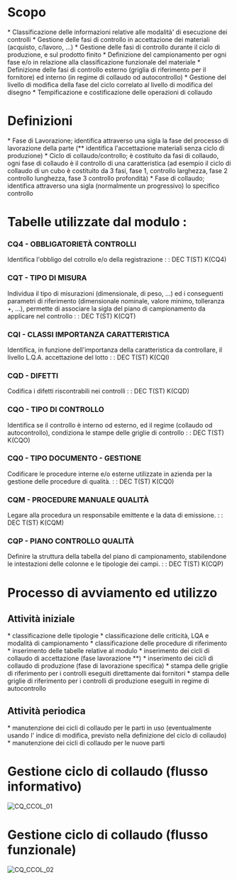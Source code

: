 # Scopo
 \* Classificazione delle informazioni relative alle modalità' di esecuzione dei controlli
 \* Gestione delle fasi di controllo in accettazione dei materiali (acquisto, c/lavoro, ...)
 \* Gestione delle fasi di controllo durante il ciclo di produzione, e sul prodotto finito
 \* Definizione  del campionamento per ogni fase e/o in  relazione alla  classificazione funzionale del materiale
 \* Definizione delle fasi di controllo esterno (griglia di riferimento per il fornitore) ed interno (in regime di collaudo od autocontrollo)
 \* Gestione del livello di modifica della fase del ciclo correlato al livello di modifica del disegno
 \* Tempificazione e costificazione delle operazioni di collaudo

# Definizioni
 \* Fase di Lavorazione; identifica attraverso una sigla la fase del processo di lavorazione della parte (\*\* identifica l'accettazione materiali senza ciclo di produzione)
 \* Ciclo di collaudo/controllo; è costituito da fasi di collaudo, ogni fase di collaudo è il controllo di una caratteristica (ad esempio il ciclo di collaudo di un cubo è costituito da 3 fasi, fase 1, controllo larghezza, fase 2 controllo lunghezza, fase 3 controllo profondità)
 \* Fase di collaudo; identifica attraverso una sigla (normalmente un progressivo) lo specifico controllo

# Tabelle utilizzate dal modulo : 
### CQ4 - OBBLIGATORIETÀ CONTROLLI
Identifica l'obbligo del cotrollo e/o della registrazione
  :  : DEC T(ST) K(CQ4)

### CQT - TIPO DI MISURA
Individua il tipo di misurazioni (dimensionale, di peso, ...) ed i conseguenti parametri di riferimento (dimensionale nominale, valore minimo, tolleranza +, ...), permette di associare la sigla del piano di campionamento da applicare nel controllo
 :  : DEC T(ST) K(CQT)

### CQI -  CLASSI IMPORTANZA CARATTERISTICA
Identifica, in funzione dell'importanza della caratteristica da controllare, il livello L.Q.A. accettazione del lotto
 :  : DEC T(ST) K(CQI)

### CQD - DIFETTI
Codifica i difetti riscontrabili nei controlli
 :  : DEC T(ST) K(CQD)

### CQO - TIPO DI CONTROLLO
Identifica se il controllo è interno od esterno, ed il regime (collaudo od autocontrollo), condiziona le stampe delle griglie di controllo
 :  : DEC T(ST) K(CQO)

### CQ0 - TIPO DOCUMENTO - GESTIONE
Codificare le procedure interne e/o esterne utilizzate in azienda per la gestione delle procedure di qualità.
 :  : DEC T(ST) K(CQ0)

### CQM - PROCEDURE MANUALE QUALITÀ
Legare alla procedura un responsabile emittente e la data di emissione.
 :  : DEC T(ST) K(CQM)

### CQP - PIANO CONTROLLO QUALITÀ
Definire la struttura della tabella del piano di campionamento, stabilendone le intestazioni delle colonne e le tipologie dei campi.
 :  : DEC T(ST) K(CQP)

# Processo di avviamento ed utilizzo
## Attività iniziale
 \* classificazione delle tipologie
 \* classificazione delle criticità, LQA e modalità di campionamento
 \* classificazione delle procedure di riferimento
 \* inserimento delle tabelle relative al modulo
 \* inserimento dei cicli di collaudo di accettazione (fase lavorazione \*\*)
 \* inserimento dei cicli di collaudo di produzione (fase di lavorazione specifica)
 \* stampa delle griglie di riferimento per i controlli eseguiti direttamente dai fornitori
 \* stampa delle griglie di riferimento per i controlli di produzione eseguiti in regime di autocontrollo


## Attività periodica
 \* manutenzione dei cicli di collaudo per le parti in uso (eventualmente usando l' indice di modifica, previsto nella definizione del ciclo di collaudo)
 \* manutenzione dei cicli di collaudo per le nuove parti


# Gestione ciclo di collaudo (flusso informativo)
![CQ_CCOL_01](http://localhost:3000/immagini/CQCCOL_01/CQ_CCOL_01.png)
# Gestione ciclo di collaudo (flusso funzionale)
![CQ_CCOL_02](http://localhost:3000/immagini/CQCCOL_01/CQ_CCOL_02.png)